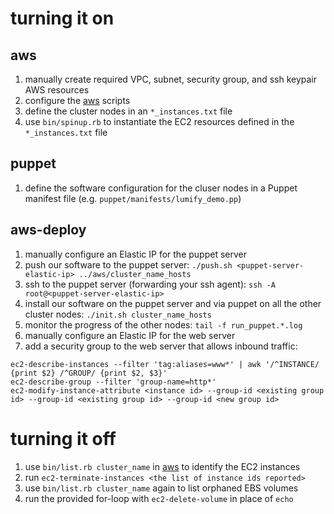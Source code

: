 turning it on
=============

aws
---
1. manually create required VPC, subnet, security group, and ssh keypair AWS resources
1. configure the [aws](https://github.com/dsingley/aws) scripts
1. define the cluster nodes in an `*_instances.txt` file
1. use `bin/spinup.rb` to instantiate the EC2 resources defined in the `*_instances.txt` file

puppet
------
1. define the software configuration for the cluser nodes in a Puppet manifest file (e.g. `puppet/manifests/lumify_demo.pp`)

aws-deploy
----------
1. manually configure an Elastic IP for the puppet server
1. push our software to the puppet server: `./push.sh <puppet-server-elastic-ip> ../aws/cluster_name_hosts`
1. ssh to the puppet server (forwarding your ssh agent): `ssh -A root@<puppet-server-elastic-ip>`
1. install our software on the puppet server and via puppet on all the other cluster nodes: `./init.sh cluster_name_hosts`
1. monitor the progress of the other nodes: `tail -f run_puppet.*.log`
1. manually configure an Elastic IP for the web server
1. add a security group to the web server that allows inbound traffic:

```
ec2-describe-instances --filter 'tag:aliases=www*' | awk '/^INSTANCE/ {print $2} /^GROUP/ {print $2, $3}'
ec2-describe-group --filter 'group-name=http*'
ec2-modify-instance-attribute <instance id> --group-id <existing group id> --group-id <existing group id> --group-id <new group id>
```

turning it off
==============
1. use `bin/list.rb cluster_name` in [aws](https://github.com/dsingley/aws) to identify the EC2 instances
1. run `ec2-terminate-instances <the list of instance ids reported>`
1. use `bin/list.rb cluster_name` again to list orphaned EBS volumes
1. run the provided for-loop with `ec2-delete-volume` in place of `echo`
